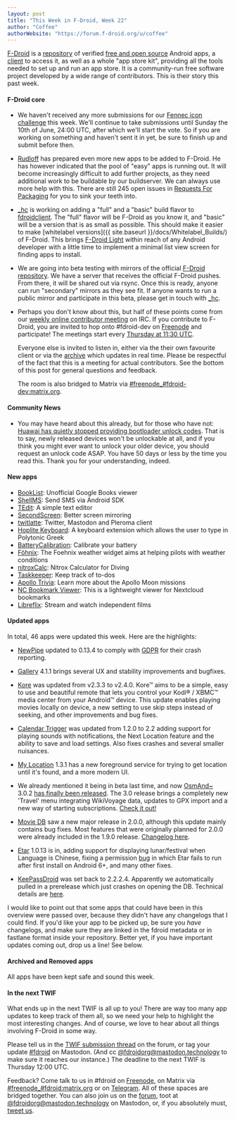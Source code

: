 ```yaml
---
layout: post
title: "This Week in F-Droid, Week 22"
author: "Coffee"
authorWebsite: "https://forum.f-droid.org/u/coffee"
---
```


[F-Droid](https://f-droid.org/) is a [repository](https://f-droid.org/packages/) of verified [free and open source](https://en.wikipedia.org/wiki/Free_and_open-source_software) Android apps, a [client](https://f-droid.org/packages/org.fdroid.fdroid/) to access it, as well as a whole "app store kit", providing all the tools needed to set up and run an app store. It is a community-run free software project developed by a wide range of contributors. This is their story this past week.

#### F-Droid core

* We haven't received any more submissions for our [Fennec icon challenge](https://forum.f-droid.org/t/new-icon-for-fennec-f-droid/2810) this week. We'll continue to take submissions until Sunday the 10th of June, 24:00 UTC, after which we'll start the vote. So if you are working on something and haven't sent it in yet, be sure to finish up and submit before then.

* [Rudloff](https://forum.f-droid.org/u/rudloff) has prepared even more new apps to be added to F-Droid. He has however indicated that the pool of "easy" apps is running out. It will become increasingly difficult to add further projects, as they need additional work to be buildable by our buildserver. We can always use more help with this. There are still 245 open issues in [Requests For Packaging](https://gitlab.com/fdroid/rfp/issues) for you to sink your teeth into.

* [_hc](https://forum.f-droid.org/u/hans) is working on adding a "full" and a "basic" build flavor to [fdroidclient](https://gitlab.com/fdroid/fdroidclient). The "full" flavor will be F-Droid as you know it, and "basic" will be a version that is as small as possible. This should make it easier to make [whitelabel versions]({{ site.baseurl }}/docs/Whitelabel_Builds/) of F-Droid. This brings [F-Droid Light](https://gitlab.com/fdroid/fdroidclient/issues/48) within reach of any Android developer with a little time to implement a minimal list view screen for finding apps to install.

* We are going into beta testing with mirrors of the official [F-Droid repository](https://f-droid.org/packages/). We have a server that receives the official F-Droid pushes. From there, it will be shared out via rsync. Once this is ready, anyone can run "secondary" mirrors as they see fit. If anyone wants to run a public mirror and participate in this beta, please get in touch with [_hc](https://forum.f-droid.org/u/hans).

* Perhaps you don't know about this, but half of these points come from our [weekly online contributor meeting](https://gitlab.com/fdroid/fdroidclient#irc) on IRC. If you contribute to F-Droid, you are invited to hop onto #fdroid-dev on [Freenode](https://freenode.net/) and participate! The meetings start every [Thursday at 11:30 UTC](https://www.wolframalpha.com/input/?i=next+thursday+11:30+AM+UTC).

  Everyone else is invited to listen in, either via the their own favourite client or via the [archive](https://botbot.me/freenode/fdroid-dev/) which updates in real time. Please be respectful of the fact that this is a meeting for actual contributors. See the bottom of this post for general questions and feedback.

  The room is also bridged to Matrix via [#freenode_#fdroid-dev:matrix.org](https://matrix.to/#/#freenode_#fdroid:matrix.org).

#### Community News

* You may have heard about this already, but for those who have not: [Huawai has quietly stopped providing bootloader unlock codes](https://www.xda-developers.com/huawei-stop-providing-bootloader-unlock-codes/). That is to say, newly released devices won't be unlockable at all, and if you think you might ever want to unlock your older device, you should request an unlock code ASAP. You have 50 days or less by the time you read this. Thank you for your understanding, indeed.

#### New apps

* [BookList](https://f-droid.org/packages/com.ames.books/): Unofficial Google Books viewer
* [ShellMS](https://f-droid.org/packages/com.android.shellms/): Send SMS via Android SDK
* [TEdit](https://f-droid.org/packages/com.atr.tedit/): A simple text editor
* [SecondScreen](https://f-droid.org/packages/com.farmerbb.secondscreen.free/): Better screen mirroring
* [twitlatte](https://f-droid.org/packages/com.github.moko256.twitlatte/): Twitter, Mastodon and Pleroma client
* [Hoplite Keyboard](https://f-droid.org/packages/com.philolog.hoplitekeyboard/): A keyboard extension which allows the user to type in Polytonic Greek
* [BatteryCalibration](https://f-droid.org/packages/de.perflyst.batterycalibration/): Calibrate your battery
* [Föhnix](https://f-droid.org/packages/foehnix.widget/): The Foehnix weather widget aims at helping pilots with weather conditions
* [nitroxCalc](https://f-droid.org/packages/fr.cap_rel.fr.sagc_plongee.fr.nitroxCalc/): Nitrox Calculator for Diving
* [Taskkeeper](https://f-droid.org/packages/io.gitlab.allenb1.todolist/): Keep track of to-dos
* [Apollo Trivia](https://f-droid.org/packages/net.jakevossen.apollotrivia/): Learn more about the Apollo Moon missions
* [NC Bookmark Viewer](https://f-droid.org/packages/org.lenchan139.ncbookmark/): This is a lightweight viewer for Nextcloud bookmarks
* [Libreflix](https://f-droid.org/packages/org.libreflix.app/): Stream and watch independent films

#### Updated apps

In total, 46 apps were updated this week. Here are the highlights:

* [NewPipe](https://f-droid.org/packages/org.schabi.newpipe/) updated to 0.13.4 to comply with [GDPR](https://en.wikipedia.org/wiki/General_Data_Protection_Regulation) for their crash reporting.

* [Gallery](https://f-droid.org/packages/com.simplemobiletools.gallery/) 4.1.1 brings several UX and stability improvements and bugfixes.

* [Kore](https://f-droid.org/packages/org.xbmc.kore/) was updated from v2.3.3 to v2.4.0. Kore™ aims to be a simple, easy to use and beautiful remote that lets you control your Kodi® / XBMC™ media center from your Android™ device. This update enables playing movies locally on device, a new setting to use skip steps instead of seeking, and other improvements and bug fixes.

* [Calendar Trigger](https://f-droid.org/packages/uk.co.yahoo.p1rpp.calendartrigger/) was updated from 1.2.0 to 2.2 adding support for playing sounds with notifications, the Next Location feature and the ability to save and load settings. Also fixes crashes and several smaller nuisances.

* [My Location](https://f-droid.org/packages/net.mypapit.mobile.myposition/) 1.3.1 has a new foreground service for trying to get location until it's found, and a more modern UI.

* We already mentioned it being in beta last time, and now [OsmAnd~](https://f-droid.org/packages/net.osmand.plus/) 3.0.2 [has finally been released](http://osmand.net/blog?id=osmand-3-0-released). The 3.0 release brings a completely new 'Travel' menu integrating WikiVoyage data, updates to GPX import and a new way of starting subscriptions. [Check it out!](http://osmand.net/blog?id=osmand-3-0-released)

* [Movie DB](https://f-droid.org/packages/org.notabug.lifeuser.moviedb/) saw a new major release in 2.0.0, although this update mainly contains bug fixes. Most features that were originally planned for 2.0.0 were already included in the 1.9.0 release. [Changelog here](https://notabug.org/nvb/MovieDB/releases).

* [Etar](https://f-droid.org/packages/ws.xsoh.etar/) 1.0.13 is in, adding support for displaying lunar/festival when Language is Chinese, fixing a permission [bug](https://github.com/Etar-Group/Etar-Calendar/issues/249) in which Etar fails to run after first install on Android 6+, and many other fixes.

* [KeePassDroid](https://f-droid.org/packages/com.android.keepass/) was set back to 2.2.2.4. Apparently we automatically pulled in a prerelease which just crashes on opening the DB. Technical details are [here](https://github.com/bpellin/keepassdroid/issues/291).

I would like to point out that some apps that could have been in this overview were passed over, because they didn't have any changelogs that I could find. If you'd like your app to be picked up, be sure you _have_ changelogs, and make sure they are linked in the fdroid metadata or in fastlane format inside your repository. Better yet, if you have important updates coming out, drop us a line! See below.

#### Archived and Removed apps

All apps have been kept safe and sound this week.

#### In the next TWIF

What ends up in the next TWIF is all up to you! There are way too many app updates to keep track of them all, so we need your help to highlight the most interesting changes. And of course, we love to hear about all things involving F-Droid in some way.

Please tell us in the [TWIF submission thread](https://forum.f-droid.org/t/twif-submission-thread) on the forum, or tag your update [#fdroid](https://mastodon.technology/tags/fdroid) on Mastodon. (And cc [@fdroidorg@mastodon.technology](https://mastodon.technology/@fdroidorg) to make sure it reaches our instance.) The deadline to the next TWIF is Thursday 12:00 UTC.

Feedback? Come talk to us in #fdroid on [Freenode](https://freenode.net/), on Matrix via [#freenode_#fdroid:matrix.org](https://matrix.to/#/#freenode_#fdroid:matrix.org) or on [Telegram](https://t.me/joinchat/AlRQekvjWDTuQrCgMYSNVA). All of these spaces are bridged together. You can also join us on the [forum](https://forum.f-droid.org/), toot at [@fdroidorg@mastodon.technology](https://mastodon.technology/@fdroidorg) on Mastodon, or, if you absolutely must, [tweet us](https://twitter.com/fdroidorg).
